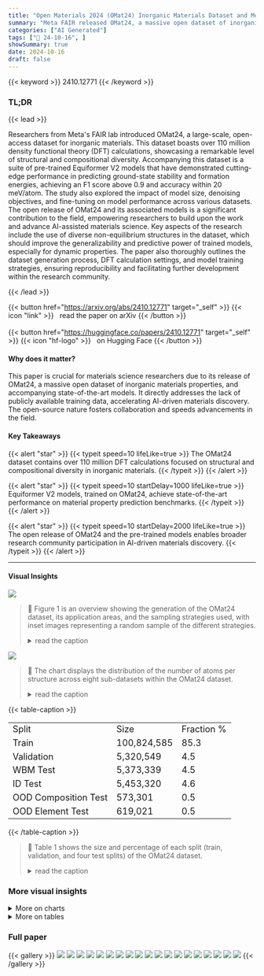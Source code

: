 ```yaml
---
title: "Open Materials 2024 (OMat24) Inorganic Materials Dataset and Models"
summary: "Meta FAIR released OMat24, a massive open dataset of inorganic materials with 110M+ DFT calculations and state-of-the-art Equiformer V2 models, accelerating AI-driven materials discovery."
categories: ["AI Generated"]
tags: ["🔖 24-10-16", ]
showSummary: true
date: 2024-10-16
draft: false
---
```


{{< keyword >}} 2410.12771 {{< /keyword >}}

### TL;DR


{{< lead >}}

Researchers from Meta's FAIR lab introduced OMat24, a large-scale, open-access dataset for inorganic materials.  This dataset boasts over 110 million density functional theory (DFT) calculations, showcasing a remarkable level of structural and compositional diversity.  Accompanying this dataset is a suite of pre-trained Equiformer V2 models that have demonstrated cutting-edge performance in predicting ground-state stability and formation energies, achieving an F1 score above 0.9 and accuracy within 20 meV/atom.  The study also explored the impact of model size, denoising objectives, and fine-tuning on model performance across various datasets. The open release of OMat24 and its associated models is a significant contribution to the field, empowering researchers to build upon the work and advance AI-assisted materials science.  Key aspects of the research include the use of diverse non-equilibrium structures in the dataset, which should improve the generalizability and predictive power of trained models, especially for dynamic properties.  The paper also thoroughly outlines the dataset generation process, DFT calculation settings, and model training strategies, ensuring reproducibility and facilitating further development within the research community.

{{< /lead >}}


{{< button href="https://arxiv.org/abs/2410.12771" target="_self" >}}
{{< icon "link" >}} &nbsp; read the paper on arXiv
{{< /button >}}
<br><br>
{{< button href="https://huggingface.co/papers/2410.12771" target="_self" >}}
{{< icon "hf-logo" >}} &nbsp; on Hugging Face
{{< /button >}}

#### Why does it matter?
This paper is crucial for materials science researchers due to its release of OMat24, a massive open dataset of inorganic materials properties, and accompanying state-of-the-art models.  It directly addresses the lack of publicly available training data, accelerating AI-driven materials discovery.  The open-source nature fosters collaboration and speeds advancements in the field.
#### Key Takeaways

{{< alert "star" >}}
{{< typeit speed=10 lifeLike=true >}} The OMat24 dataset contains over 110 million DFT calculations focused on structural and compositional diversity in inorganic materials. {{< /typeit >}}
{{< /alert >}}

{{< alert "star" >}}
{{< typeit speed=10 startDelay=1000 lifeLike=true >}} Equiformer V2 models, trained on OMat24, achieve state-of-the-art performance on material property prediction benchmarks. {{< /typeit >}}
{{< /alert >}}

{{< alert "star" >}}
{{< typeit speed=10 startDelay=2000 lifeLike=true >}} The open release of OMat24 and the pre-trained models enables broader research community participation in AI-driven materials discovery. {{< /typeit >}}
{{< /alert >}}

------
#### Visual Insights



![](https://ai-paper-reviewer.com/2410.12771/figures_2_0.png)

> 🔼 Figure 1 is an overview showing the generation of the OMat24 dataset, its application areas, and the sampling strategies used, with inset images representing a random sample of the different strategies.
> <details>
> <summary>read the caption</summary>
> Figure 1 Overview of the OMat24 dataset generation, application areas, and sampling strategies. Inset images are a random sample across the different sampling strategies.
> </details>





![](https://ai-paper-reviewer.com/2410.12771/charts_4_0.png)

> 🔼 The chart displays the distribution of the number of atoms per structure across eight sub-datasets within the OMat24 dataset.
> <details>
> <summary>read the caption</summary>
> Figure 4 Histogram of number of atoms per structure per sub-dataset in OMat-24 dataset.
> </details>





{{< table-caption >}}
<table id='6' style='font-size:18px'><tr><td>Split</td><td>Size</td><td>Fraction %</td></tr><tr><td>Train</td><td>100,824,585</td><td>85.3</td></tr><tr><td>Validation</td><td>5,320,549</td><td>4.5</td></tr><tr><td>WBM Test</td><td>5,373,339</td><td>4.5</td></tr><tr><td>ID Test</td><td>5,453,320</td><td>4.6</td></tr><tr><td>OOD Composition Test</td><td>573,301</td><td>0.5</td></tr><tr><td>OOD Element Test</td><td>619,021</td><td>0.5</td></tr></table>{{< /table-caption >}}

> 🔼 Table 1 shows the size and percentage of each split (train, validation, and four test splits) of the OMat24 dataset.
> <details>
> <summary>read the caption</summary>
> Table 1 Size of the OMat24 train, validation and test dataset splits.
> </details>



### More visual insights



<details>
<summary>More on charts
</summary>


![](https://ai-paper-reviewer.com/2410.12771/charts_4_1.png)

> 🔼 The figure shows the distributions of energy, forces norm and maximum absolute stress for eight different subsets of the OMat24 dataset.
> <details>
> <summary>read the caption</summary>
> Figure 5 Energy, forces norm and maximum absolute stress densities for all sub-datasets in OMat-24.
> </details>


![](https://ai-paper-reviewer.com/2410.12771/charts_4_2.png)

> 🔼 The chart displays the distributions of energy per atom, force norm, and maximum absolute stress for the MPtrj, Alexandria, and OMat24 datasets, along with the distribution of elements in the OMat24 dataset.
> <details>
> <summary>read the caption</summary>
> Figure 2 (a) Energy per atom, forces norm and max absolute stress element distributions for MPtrj, Alexandria and OMat24 datasets. (b) Distribution of elements in the OMat24 dataset.
> </details>


![](https://ai-paper-reviewer.com/2410.12771/charts_4_3.png)

> 🔼 The chart displays the distributions of energy per atom, forces norm, and maximum absolute stress for three datasets (MPtrj, Alexandria, and OMat24), along with the distribution of elements present in the OMat24 dataset.
> <details>
> <summary>read the caption</summary>
> Figure 2 (a) Energy per atom, forces norm and max absolute stress element distributions for MPtrj, Alexandria and OMat24 datasets. (b) Distribution of elements in the OMat24 dataset.
> </details>


![](https://ai-paper-reviewer.com/2410.12771/charts_5_0.png)

> 🔼 The chart is a parity plot showing the strong correlation between formation energies calculated using the Materials Project (MP) DFT settings and the Open Materials 2024 (OMat24) DFT settings.
> <details>
> <summary>read the caption</summary>
> Figure 3 Formation energy taken directly from the WBM dataset 46 and formation energy calculated from DFT calculations with OMat DFT settings. Outliers are primarily elements with updated psuedopotentials.
> </details>


![](https://ai-paper-reviewer.com/2410.12771/charts_15_0.png)

> 🔼 Figure 5 shows the distributions of total energy, force norm, and stress for eight different sampling strategies used to generate the OMat24 dataset.
> <details>
> <summary>read the caption</summary>
> Figure 5 Energy, forces norm and maximum absolute stress densities for all sub-datasets in OMat-24.
> </details>


![](https://ai-paper-reviewer.com/2410.12771/charts_16_0.png)

> 🔼 The chart displays the distributions of energy, forces, and stress for three datasets (MPtrj, Alexandria, and OMat24), along with the elemental distribution within the OMat24 dataset.
> <details>
> <summary>read the caption</summary>
> Figure 2 (a) Energy per atom, forces norm and max absolute stress element distributions for MPtrj, Alexandria and OMat24 datasets. (b) Distribution of elements in the OMat24 dataset.
> </details>


![](https://ai-paper-reviewer.com/2410.12771/charts_16_1.png)

> 🔼 The chart displays the distributions of energy, forces, and stress in the OMat24 dataset, along with a comparison to other datasets, and shows the elemental distribution within the OMat24 dataset.
> <details>
> <summary>read the caption</summary>
> Figure 2 (a) Energy per atom, forces norm and max absolute stress element distributions for MPtrj, Alexandria and OMat24 datasets. (b) Distribution of elements in the OMat24 dataset.
> </details>


</details>



<details>
<summary>More on tables
</summary>


{{< table-caption >}}
<table id='5' style='font-size:20px'><tr><td>Model</td><td># of Parameters</td><td>Throughput (Samples / GPU sec. (MPtrj)</td></tr><tr><td>eqV2-S (small)</td><td>31,207,434</td><td>9.4</td></tr><tr><td>eqV2-M (medium)</td><td>86,589,068</td><td>7.4</td></tr><tr><td>eqV2-L (large)</td><td>153, 7698,68</td><td>4.9</td></tr></table>{{< /table-caption >}}
> 🔼 Table 2 presents the number of parameters and inference throughput for three different sizes of Equiformer V2 models.
> <details>
> <summary>read the caption</summary>
> Table 2 Total number of parameters and their inference throughput in the Equiformer V2 models in this work. Throughput evaluated on Nvidia A100 GPUs with batch size 1 and no inference-time optimization with samples from the MPtrj dataset.
> </details>

{{< table-caption >}}
<table id='5' style='font-size:18px'><tr><td>Model</td><td>Energy ↓</td><td>Forces ↓</td><td>Stress ↓</td><td>Forces COS ↑</td></tr><tr><td>eqV2-S</td><td>11</td><td>49.2</td><td>2.4</td><td>0.985</td></tr><tr><td>eqV2-M</td><td>10</td><td>44.8</td><td>2.3</td><td>0.986</td></tr><tr><td>eqV2-L</td><td>9.6</td><td>43.1</td><td>2.3</td><td>0.987</td></tr></table>{{< /table-caption >}}
> 🔼 Table 3 presents the validation mean absolute error metrics for three different sizes of the equiformer V2 models trained solely on the OMat24 dataset, showing energy errors in meV/atom, force errors in meV/Å, stress errors in meV/Å³, and forces cosine similarity.
> <details>
> <summary>read the caption</summary>
> Table 3 Validation mean absolute error metrics of equiformer V2 models trained on the OMat24 dataset. Energy errors are in units meV/atom, forces errors are in meV/Å and stress errors are in meV/Å³.
> </details>

{{< table-caption >}}
<table id='3' style='font-size:14px'><tr><td>Model</td><td>eqV2-L-DeNS</td><td>eqV2-M-DeNS</td><td>eqV2-S-DeNS</td><td>eqV2-S</td><td>ORB MPtrj</td><td>SevenNet</td><td>MACE</td></tr><tr><td>F1 ↑</td><td>0.823</td><td>0.818</td><td>0.815</td><td>0.77</td><td>0.765</td><td>0.724</td><td>0.669</td></tr><tr><td>DAF ↑</td><td>5.184</td><td>5.109</td><td>5.042</td><td>4.64</td><td>4.702</td><td>4.252</td><td>3.777</td></tr><tr><td>Precision ↑</td><td>0.792</td><td>0.781</td><td>0.771</td><td>0.709</td><td>0.719</td><td>0.65</td><td>0.577</td></tr><tr><td>Recall ↑</td><td>0.856</td><td>0.858</td><td>0.864</td><td>0.841</td><td>0.817</td><td>0.818</td><td>0.796</td></tr><tr><td>Accuracy ↑</td><td>0.944</td><td>0.942</td><td>0.941</td><td>0.926</td><td>0.922</td><td>0.904</td><td>0.878</td></tr><tr><td>TPR ↑</td><td>0.856</td><td>0.858</td><td>0.864</td><td>0.841</td><td>0.817</td><td>0.818</td><td>0.796</td></tr><tr><td>FPR ↓</td><td>0.041</td><td>0.044</td><td>0.047</td><td>0.063</td><td>0.059</td><td>0.081</td><td>0.107</td></tr><tr><td>TNR ↑</td><td>0.959</td><td>0.956</td><td>0.953</td><td>0.937</td><td>0.941</td><td>0.919</td><td>0.893</td></tr><tr><td>FNR ↓</td><td>0.144</td><td>0.142</td><td>0.136</td><td>0.159</td><td>0.183</td><td>0.182</td><td>0.204</td></tr><tr><td>MAE ↓</td><td>35</td><td>35</td><td>36</td><td>42</td><td>45</td><td>48</td><td>57</td></tr><tr><td>RMSE ↓</td><td>82</td><td>82</td><td>85</td><td>87</td><td>91</td><td>92</td><td>101</td></tr><tr><td>R2 ↑</td><td>0.802</td><td>0.803</td><td>0.788</td><td>0.778</td><td>0.756</td><td>0.75</td><td>0.697</td></tr></table>{{< /table-caption >}}
> 🔼 Table 5 presents Matbench-Discovery benchmark results for compliant models trained solely on the MPtrj dataset, showing various metrics such as F1 score, precision, recall, accuracy, and error rates.
> <details>
> <summary>read the caption</summary>
> Table 5 Matbench-Discovery benchmark results of compliant models trained only on MPTraj with results on the unique prototype split. Mean absolute error (MAE) and Root mean squared error (RMSE) are in units of eV/atom.
> </details>

{{< table-caption >}}
<table id='1' style='font-size:14px'><tr><td>Model Pre-train Dataset Fine-tune Dataset</td><td>eqV2-M OMat MPtrj-sAlex</td><td>eqV2-M OMat MPtrj</td><td>eqV2-S OMat MPtrj-sAlex</td><td>eqV2-S OMat MPtrj</td><td>eqV2-L OC20 MPtrj</td><td>eqV2-S OC20 MPtrj</td><td>ORB</td><td>MatterSim</td><td>GNoME</td></tr><tr><td>F1 ↑</td><td>0.916</td><td>0.909</td><td>0.901</td><td>0.89</td><td>0.86</td><td>0.837</td><td>0.88</td><td>0.859</td><td>0.829</td></tr><tr><td>DAF ↑</td><td>6.040</td><td>5.948</td><td>5.902</td><td>5.752</td><td>5.639</td><td>5.392</td><td>6.041</td><td>5.646</td><td>5.523</td></tr><tr><td>Precision ↑</td><td>0.923</td><td>0.909</td><td>0.902</td><td>0.879</td><td>0.862</td><td>0.824</td><td>0.924</td><td>0.863</td><td>0.844</td></tr><tr><td>Recall ↑</td><td>0.91</td><td>0.909</td><td>0.9</td><td>0.901</td><td>0.858</td><td>0.849</td><td>0.841</td><td>0.856</td><td>0.814</td></tr><tr><td>Accuracy ↑</td><td>0.974</td><td>0.973</td><td>0.97</td><td>0.966</td><td>0.957</td><td>0.951</td><td>0.965</td><td>0.957</td><td>0.955</td></tr><tr><td>TPR ↑</td><td>0.91</td><td>0.909</td><td>0.9</td><td>0.901</td><td>0.858</td><td>0.849</td><td>0.841</td><td>0.856</td><td>0.814</td></tr><tr><td>FPR ↓</td><td>0.014</td><td>0.017</td><td>0.018</td><td>0.023</td><td>0.025</td><td>0.033</td><td>0.013</td><td>0.025</td><td>0.028</td></tr><tr><td>TNR ↑</td><td>0.986</td><td>0.983</td><td>0.982</td><td>0.977</td><td>0.975</td><td>0.967</td><td>0.987</td><td>0.975</td><td>0.972</td></tr><tr><td>FNR ↓</td><td>0.09</td><td>0.091</td><td>0.1</td><td>0.099</td><td>0.142</td><td>0.151</td><td>0.159</td><td>0.144</td><td>0.186</td></tr><tr><td>MAE ↓</td><td>20</td><td>21</td><td>24</td><td>26</td><td>29</td><td>33</td><td>28</td><td>26</td><td>35</td></tr><tr><td>RMSE ↓</td><td>72</td><td>72</td><td>80</td><td>81</td><td>78</td><td>80</td><td>77</td><td>80</td><td>85</td></tr><tr><td>R2 ↑</td><td>0.848</td><td>0.849</td><td>0.811</td><td>0.807</td><td>0.823</td><td>0.81</td><td>0.824</td><td>0.812</td><td>0.785</td></tr></table>{{< /table-caption >}}
> 🔼 Table 6 presents the Matbench-Discovery benchmark results for non-compliant models, showing performance metrics such as F1 score, MAE, and RMSE on the unique prototype split.
> <details>
> <summary>read the caption</summary>
> Table 6 Matbench-Discovery benchmark results of non-compliant models on the unique protoype split. Mean absolute error (MAE) and Root mean squared error (RMSE) are in units of eV/atom.
> </details>

{{< table-caption >}}
<table id='3' style='font-size:16px'><tr><td>Hyper-parameters</td><td>eqV2-S</td><td>eqV2-M</td><td>eqV2-L</td></tr><tr><td>Maximum degree Lmax</td><td>4</td><td>6</td><td>6</td></tr><tr><td>Maximum order Mmax</td><td>2</td><td>4</td><td>3</td></tr><tr><td>Number of Transformer blocks</td><td>8</td><td>10</td><td>20</td></tr><tr><td>Cutoff radius (A)</td><td>12</td><td>12</td><td>12</td></tr><tr><td>Maximum number of neighbors</td><td>20</td><td>20</td><td>20</td></tr><tr><td>Number of radial bases</td><td>600</td><td>600</td><td>600</td></tr><tr><td>Dimension of hidden scalar features in radial functions dedge</td><td>(0, 128)</td><td>(0, 128)</td><td>(0, 128)</td></tr><tr><td>Embedding dimension dembed</td><td>(4, 128)</td><td>(6, 128)</td><td>(6, 128)</td></tr><tr><td>f⌀i dimension dattn hidden</td><td>(4, 64)</td><td>(6, 64)</td><td>(6, 64)</td></tr><tr><td>Number of attention heads h</td><td>8</td><td>8</td><td>8</td></tr><tr><td>f⌀ dimension dattn alpha</td><td>(0, 64)</td><td>(0, 64)</td><td>(0, 64)</td></tr><tr><td>Value dimension dattn value</td><td>(4, 16)</td><td>(6, 16)</td><td>(6, 16)</td></tr><tr><td>Hidden dimension in feed forward networks dffn</td><td>(4, 128)</td><td>(6, 128)</td><td>(6, 128)</td></tr><tr><td>Resolution of point samples R</td><td>18</td><td>18</td><td>18</td></tr></table>{{< /table-caption >}}
> 🔼 Table 7 shows the hyperparameters used for the different sizes of the Equiformer V2 models used in the paper.
> <details>
> <summary>read the caption</summary>
> Table 7 Hyper-parameters for the Equiformer V2 models of different sizes. All hyper-parameters for a given model size is used for all dataset settings. We denote the dimension of irreps features as (Lmax, C) where Lmax is the maximum degree and C is the number of channels.
> </details>

{{< table-caption >}}
<table id='5' style='font-size:14px'><tr><td>Hyper-parameters</td><td>MPTrj training</td><td>OMat training</td><td>MPTrj Fine-tuning</td><td>MPTrj+sAlex Fine-tuning</td></tr><tr><td>Optimizer</td><td>AdamW</td><td>AdamW</td><td>AdamW</td><td>AdamW</td></tr><tr><td>Learning rate scheduling</td><td>Cosine</td><td>Cosine</td><td>Cosine</td><td>Cosine</td></tr><tr><td>Warmup epochs</td><td>0.1</td><td>0.01</td><td>0.1</td><td>0.1</td></tr><tr><td>Warmup factor</td><td>0.2</td><td>0.2</td><td>0.2</td><td>0.2</td></tr><tr><td>Maximum learning rate</td><td>2 x 10-4</td><td>2 X 10-4</td><td>2 x 10-4</td><td>2 x 10-4</td></tr><tr><td>Minimum learning rate factor</td><td>0.01</td><td>0.01</td><td>0.01</td><td>0.01</td></tr><tr><td>Batch size</td><td>512</td><td>512</td><td>256</td><td>256</td></tr><tr><td>Number of epochs</td><td>150</td><td>2</td><td>32</td><td>8</td></tr><tr><td>Gradient clipping norm threshold</td><td>100</td><td>100</td><td>100</td><td>100</td></tr><tr><td>Model EMA decay</td><td>0.999</td><td>0.999</td><td>0.999</td><td>0.999</td></tr><tr><td>Weight decay</td><td>1 x 10-3</td><td>1 X 10-3</td><td>1 x 10-3</td><td>1 x 10-3</td></tr><tr><td>Dropout rate</td><td>0.1</td><td>0.1</td><td>0.1</td><td>0.1</td></tr><tr><td>Stochastic depth</td><td>0.1</td><td>0.1</td><td>0.1</td><td>0.1</td></tr><tr><td>Energy loss coefficient</td><td>20</td><td>20</td><td>20</td><td>20</td></tr><tr><td>Force loss coefficient</td><td>20</td><td>20</td><td>10</td><td>10</td></tr><tr><td>Stress loss coefficient</td><td>5</td><td>5</td><td>1</td><td>1</td></tr><tr><td>DeNS settings</td><td></td><td></td><td></td><td></td></tr><tr><td>Probability of optimizing DeNS</td><td>0.5</td><td>0.25</td><td></td><td>-</td></tr><tr><td>Standard deviation of Gaussian noise</td><td>0.1</td><td>0.1</td><td></td><td></td></tr><tr><td>DeNS loss coefficient</td><td>10</td><td>10</td><td>-</td><td>-</td></tr></table>{{< /table-caption >}}
> 🔼 Table 8 presents the hyperparameters used for training the EquiformerV2 models with different dataset settings.
> <details>
> <summary>read the caption</summary>
> Table 8 Hyper-parameters for Equiformer V2 model training for different dataset setting. All model sizes use the same set of hyper-parameters for a given dataset setting.
> </details>

{{< table-caption >}}
<table id='3' style='font-size:14px'><tr><td>model</td><td>energy ↓</td><td>forces ↓</td><td>stress ↓</td><td>forces cos ↑</td></tr><tr><td>eqV2-S</td><td>12.4</td><td>32.22</td><td>1.55</td><td>0.72</td></tr><tr><td>eqV2-S-DeNS</td><td>11.43</td><td>31.67</td><td>1.44</td><td>0.72</td></tr><tr><td>eqV2-M-DeNS</td><td>11.17</td><td>31.46</td><td>1.48</td><td>0.728</td></tr><tr><td>eqV2-L-DeNS</td><td>10.58</td><td>30.48</td><td>1.47</td><td>0.738</td></tr></table>{{< /table-caption >}}
> 🔼 Table 9 presents the validation mean absolute error metrics for models trained only on the MPtrj dataset, showing energy, forces, stress errors, and forces cosine similarity.
> <details>
> <summary>read the caption</summary>
> Table 9 Validation mean absolute error metrics for models trained on the MPtrj dataset. Energy errors are in units meV/atom, forces errors are in meV/Å and stress errors are in meV/Å³.
> </details>

{{< table-caption >}}
<table id='5' style='font-size:14px'><tr><td>model</td><td>energy (meV/atom) ↓</td><td>forces (meV/A) ↓</td><td>stress (meV/A3) ↓</td><td>forces cos ↑</td></tr><tr><td>eqV2-S-OMat-MP</td><td>8.52</td><td>23.86</td><td>1.3</td><td>0.764</td></tr><tr><td>eqV2-L-OMat-MP</td><td>7.99</td><td>22.63</td><td>1.28</td><td>0.777</td></tr></table>{{< /table-caption >}}
> 🔼 Table 10 presents the validation metrics for fine-tuning OMat pre-trained models on the MPtrj dataset, showing energy, forces, stress, and forces cosine metrics.
> <details>
> <summary>read the caption</summary>
> Table 10 Validation metrics for finetuning OMat pretrained models on MPtrj
> </details>

{{< table-caption >}}
<table id='10' style='font-size:14px'><tr><td>Model</td><td>eqV2-L-DeNS</td><td>eqV2-M-DeNS</td><td>eqV2-S-DeNS</td><td>eqV2-S</td></tr><tr><td>F1 ↑</td><td>0.806</td><td>0.8</td><td>0.798</td><td>0.758</td></tr><tr><td>DAF ↑</td><td>4.497</td><td>4.414</td><td>4.362</td><td>4.053</td></tr><tr><td>Precision ↑</td><td>0.772</td><td>0.757</td><td>0.748</td><td>0.696</td></tr><tr><td>Recall ↑</td><td>0.844</td><td>0.847</td><td>0.855</td><td>0.833</td></tr><tr><td>Accuracy ↑</td><td>0.931</td><td>0.929</td><td>0.927</td><td>0.912</td></tr><tr><td>TPR ↑</td><td>0.844</td><td>0.847</td><td>0.855</td><td>0.833</td></tr><tr><td>FPR ↓</td><td>0.052</td><td>0.056</td><td>0.059</td><td>0.076</td></tr><tr><td>TNR ↑</td><td>0.948</td><td>0.944</td><td>0.941</td><td>0.924</td></tr><tr><td>FNR ↓</td><td>0.156</td><td>0.153</td><td>0.145</td><td>0.167</td></tr><tr><td>MAE ↓</td><td>34</td><td>34</td><td>35</td><td>41</td></tr><tr><td>RMSE ↓</td><td>81</td><td>81</td><td>84</td><td>85</td></tr><tr><td>R2 ↑</td><td>0.798</td><td>0.8</td><td>0.785</td><td>0.777</td></tr></table>{{< /table-caption >}}
> 🔼 The table shows the size and fraction of the OMat24 dataset split into training, validation, and four different test sets.
> <details>
> <summary>read the caption</summary>
> Table 1 Size of the OMat24 train, validation and test dataset splits.
> </details>

{{< table-caption >}}
<table id='1' style='font-size:14px'><tr><td>Model</td><td>eqV2-L-DeNS</td><td>eqV2-M-DeNS</td><td>eqV2-S-DeNS</td><td>eqV2-S</td></tr><tr><td>F1 ↑</td><td>0.985</td><td>0.984</td><td>0.983</td><td>0.974</td></tr><tr><td>DAF ↑</td><td>6.347</td><td>6.33</td><td>6.326</td><td>6.21</td></tr><tr><td>Precision ↑</td><td>0.97</td><td>0.968</td><td>0.967</td><td>0.949</td></tr><tr><td>Accuracy ↑</td><td>0.97</td><td>0.968</td><td>0.967</td><td>0.949</td></tr><tr><td>MAE ↓</td><td>30</td><td>28</td><td>31</td><td>37</td></tr><tr><td>RMSE ↓</td><td>91</td><td>79</td><td>91</td><td>94</td></tr><tr><td>R2 ↑</td><td>0.821</td><td>0.865</td><td>0.823</td><td>0.812</td></tr></table>{{< /table-caption >}}
> 🔼 Table 12 presents the Matbench-Discovery benchmark results of compliant models trained only on the MPtrj dataset, focusing on the 10K most stable materials.
> <details>
> <summary>read the caption</summary>
> Table 12 Matbench-Discovery benchmark results of compliant models trained only on MPTraj with results on the 10K materials predicted to be most stable. Mean absolute error (MAE) and Root mean squared error (RMSE) are in units of eV/atom.
> </details>

{{< table-caption >}}
<table id='3' style='font-size:14px'><tr><td>Model Pre-train Dataset</td><td>eqV2-M OMat MPtrj-sAlex</td><td>eqV2-M OMat MPtrj</td><td>eqV2-S OMat MPtrj-sAlex</td><td>eqV2-S OMat MPtrj</td><td>eqV2-L OC20 MPtrj</td><td>eqV2-S OC20 MPtrj</td></tr><tr><td>Fine-tune Dataset F1 ↑</td><td>0.895</td><td>0.887</td><td>0.88</td><td>0.868</td><td>0.84</td><td>0.817</td></tr><tr><td>DAF ↑</td><td>5.24</td><td>5.143</td><td>5.106</td><td>4.942</td><td>4.874</td><td>4.661</td></tr><tr><td>Precision ↑</td><td>0.899</td><td>0.882</td><td>0.876</td><td>0.848</td><td>0.836</td><td></td></tr><tr><td>Recall ↑</td><td></td><td></td><td></td><td>0.888</td><td></td><td>0.8</td></tr><tr><td>Accuracy ↑</td><td>0.892</td><td>0.892</td><td>0.884</td><td></td><td>0.843</td><td>0.835</td></tr><tr><td>TPR ↑</td><td>0.964</td><td>0.962 0.892</td><td>0.959 0.884</td><td>0.954 0.888</td><td>0.946 0.843</td><td>0.938 0.835</td></tr><tr><td>FPR ↓</td><td>0.892 0.021</td><td>0.025</td><td>0.026</td><td>0.033</td><td>0.034</td><td>0.043</td></tr><tr><td>TNR ↑</td><td>0.979</td><td>0.975</td><td>0.974</td><td>0.967</td><td>0.966</td><td>0.957</td></tr><tr><td>FNR ↓</td><td>0.108</td><td>0.108</td><td>0.116</td><td>0.112</td><td>0.157</td><td>0.165</td></tr><tr><td>MAE ↓</td><td>0.02</td><td>0.021</td><td>0.024</td><td>0.025</td><td>0.028</td><td>0.032</td></tr><tr><td>RMSE ↓</td><td>0.071</td><td>0.071</td><td>0.079</td><td>0.08</td><td>0.076</td><td>0.079</td></tr><tr><td>R2 ↑</td><td>0.843</td><td>0.843</td><td>0.809</td><td>0.804</td><td>0.819</td><td>0.807</td></tr></table>{{< /table-caption >}}
> 🔼 Table 6 presents the Matbench-Discovery benchmark results for non-compliant models, showing their performance on the unique prototype split with MAE and RMSE in eV/atom.
> <details>
> <summary>read the caption</summary>
> Table 6 Matbench-Discovery benchmark results of non-compliant models on the unique protoype split. Mean absolute error (MAE) and Root mean squared error (RMSE) are in units of eV/atom.
> </details>

{{< table-caption >}}
<table id='5' style='font-size:14px'><tr><td>Model Pre-train Dataset Fine-tune Dataset</td><td>eqV2-M OMat MPtrj-sAlex</td><td>eqV2-M OMat MPtrj</td><td>eqV2-S OMat MPtrj-sAlex</td><td>eqV2-S OMat MPtrj</td><td>eqV2-L OC20 MPtrj</td><td>eqV2-S OC20 MPtrj</td></tr><tr><td>F1 ↑</td><td>0.987</td><td>0.987</td><td>0.99</td><td>0.991</td><td>0.989</td><td>0.987</td></tr><tr><td>DAF ↑</td><td>6.368</td><td>6.37</td><td>6.413</td><td>6.424</td><td>6.399</td><td>6.368</td></tr><tr><td>Precision ↑</td><td>0.974</td><td>0.974</td><td>0.98</td><td>0.982</td><td>0.978</td><td>0.974</td></tr><tr><td>Accuracy ↑</td><td>0.974</td><td>0.974</td><td>0.98</td><td>0.982</td><td>0.978</td><td>0.974</td></tr><tr><td>MAE ↓</td><td>17</td><td>17</td><td>16</td><td>17</td><td>26</td><td>28</td></tr><tr><td>RMSE ↓</td><td>72</td><td>71</td><td>61</td><td>63</td><td>95</td><td>91</td></tr><tr><td>R2 ↑</td><td>0.887</td><td>0.889</td><td>0.917</td><td>0.91</td><td>0.806</td><td>0.824</td></tr></table>{{< /table-caption >}}
> 🔼 Table 14 presents the Matbench-Discovery benchmark results of non-compliant models, focusing on the 10K materials predicted to be most stable, showing metrics such as F1 score, DAF, precision, accuracy, MAE, and RMSE.
> <details>
> <summary>read the caption</summary>
> Table 14 Matbench-Discovery benchmark results of non-compliant models on the 10K materials predicted to be most stable. Mean absolute error (MAE) and Root mean squared error (RMSE) are in units of eV/atom.
> </details>

</details>


### Full paper

{{< gallery >}}
<img src="https://ai-paper-reviewer.com/2410.12771/1.png" class="grid-w50 md:grid-w33 xl:grid-w25" />
<img src="https://ai-paper-reviewer.com/2410.12771/2.png" class="grid-w50 md:grid-w33 xl:grid-w25" />
<img src="https://ai-paper-reviewer.com/2410.12771/3.png" class="grid-w50 md:grid-w33 xl:grid-w25" />
<img src="https://ai-paper-reviewer.com/2410.12771/4.png" class="grid-w50 md:grid-w33 xl:grid-w25" />
<img src="https://ai-paper-reviewer.com/2410.12771/5.png" class="grid-w50 md:grid-w33 xl:grid-w25" />
<img src="https://ai-paper-reviewer.com/2410.12771/6.png" class="grid-w50 md:grid-w33 xl:grid-w25" />
<img src="https://ai-paper-reviewer.com/2410.12771/7.png" class="grid-w50 md:grid-w33 xl:grid-w25" />
<img src="https://ai-paper-reviewer.com/2410.12771/8.png" class="grid-w50 md:grid-w33 xl:grid-w25" />
<img src="https://ai-paper-reviewer.com/2410.12771/9.png" class="grid-w50 md:grid-w33 xl:grid-w25" />
<img src="https://ai-paper-reviewer.com/2410.12771/10.png" class="grid-w50 md:grid-w33 xl:grid-w25" />
<img src="https://ai-paper-reviewer.com/2410.12771/11.png" class="grid-w50 md:grid-w33 xl:grid-w25" />
<img src="https://ai-paper-reviewer.com/2410.12771/12.png" class="grid-w50 md:grid-w33 xl:grid-w25" />
<img src="https://ai-paper-reviewer.com/2410.12771/13.png" class="grid-w50 md:grid-w33 xl:grid-w25" />
<img src="https://ai-paper-reviewer.com/2410.12771/14.png" class="grid-w50 md:grid-w33 xl:grid-w25" />
<img src="https://ai-paper-reviewer.com/2410.12771/15.png" class="grid-w50 md:grid-w33 xl:grid-w25" />
<img src="https://ai-paper-reviewer.com/2410.12771/16.png" class="grid-w50 md:grid-w33 xl:grid-w25" />
<img src="https://ai-paper-reviewer.com/2410.12771/17.png" class="grid-w50 md:grid-w33 xl:grid-w25" />
<img src="https://ai-paper-reviewer.com/2410.12771/18.png" class="grid-w50 md:grid-w33 xl:grid-w25" />
<img src="https://ai-paper-reviewer.com/2410.12771/19.png" class="grid-w50 md:grid-w33 xl:grid-w25" />
{{< /gallery >}}